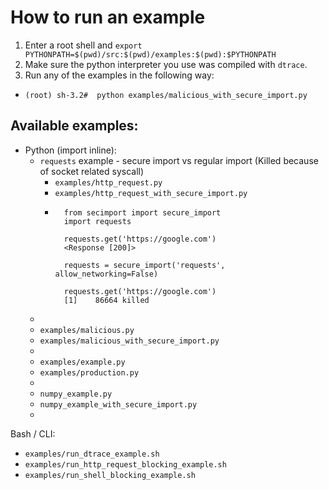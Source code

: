 # How to run an example
1. Enter a root shell and `export PYTHONPATH=$(pwd)/src:$(pwd)/examples:$(pwd):$PYTHONPATH`<br>
2. Make sure the python interpreter you use was compiled with `dtrace`.
3. Run any of the examples in the following way:
- `(root) sh-3.2#  python examples/malicious_with_secure_import.py`

## Available examples:
- Python (import inline):
    -  `requests` example - secure import vs regular import (Killed because of socket related syscall)
        - `examples/http_request.py` 
        - `examples/http_request_with_secure_import.py`
        - ```
            from secimport import secure_import
            import requests
            
            requests.get('https://google.com')
            <Response [200]>
            
            requests = secure_import('requests', allow_networking=False)

            requests.get('https://google.com')
            [1]    86664 killed
            ```
    - 
    - `examples/malicious.py` 
    - `examples/malicious_with_secure_import.py`
    - 
    - `examples/example.py`
    - `examples/production.py`
    - 
    - `numpy_example.py`
    - `numpy_example_with_secure_import.py`
    - 

Bash / CLI:
- `examples/run_dtrace_example.sh`
- `examples/run_http_request_blocking_example.sh`
- `examples/run_shell_blocking_example.sh`
